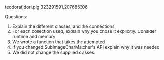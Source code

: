 teodoraf,dori.plg
323291591,207685306

Questions:
1. Explain the different classes, and the connections
2. For each collection used, explain why you chose it explicitly. Consider runtime and memory
3. We wrote a function that takes the attempted 
4. If you changed SubImageCharMatcher's API explain why it was needed
5. We did not change the supplied classes.

